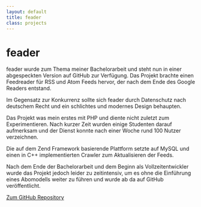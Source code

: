 ```yaml
---
layout: default
title: feader
class: projects
---
```

# feader

feader wurde zum Thema meiner Bachelorarbeit und steht nun in einer abgespeckten Version auf GitHub zur Verfügung. Das Projekt brachte einen Feedreader für RSS und Atom Feeds hervor, der nach dem Ende des Google Readers entstand.

Im Gegensatz zur Konkurrenz sollte sich feader durch Datenschutz nach deutschem Recht und ein schlichtes und modernes Design behaupten.

Das Projekt was mein erstes mit PHP und diente nicht zuletzt zum Experimentieren. Nach kurzer Zeit wurden einige Studenten darauf aufmerksam und der Dienst konnte nach einer Woche rund 100 Nutzer verzeichnen.

Die auf dem Zend Framework basierende Plattform setzte auf MySQL und einen in C++ implementierten Crawler zum Aktualisieren der Feeds.

Nach dem Ende der Bachelorarbeit und dem Beginn als Vollzeitentwickler wurde das Projekt jedoch leider zu zeitintensiv, um es ohne die Einführung eines Abomodells weiter zu führen und wurde ab da auf GitHub veröffentlicht.

<a href="https://github.com/schaechinger/feader" target="_blank">Zum GitHub Repository</a>
